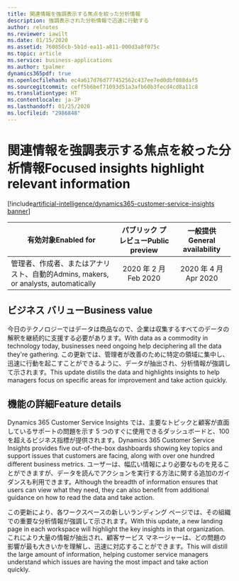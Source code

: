 ```yaml
---
title: 関連情報を強調表示する焦点を絞った分析情報
description: 強調表示された分析情報で迅速に行動する
author: relnotes
ms.reviewer: iawilt
ms.date: 01/15/2020
ms.assetid: 760856cb-5b1d-ea11-a811-000d3a8f075c
ms.topic: article
ms.service: business-applications
ms.author: tpalmer
dynamics365pdf: true
ms.openlocfilehash: ec4a617d76d777452562c437ee7ed0dbf088daf5
ms.sourcegitcommit: ceff5b6bef71093d51a3afb60b3fecd4cd8a11c8
ms.translationtype: HT
ms.contentlocale: ja-JP
ms.lasthandoff: 01/25/2020
ms.locfileid: "2986848"
---
```

# <a name="focused-insights-highlight-relevant-information"></a><span data-ttu-id="23a08-103">関連情報を強調表示する焦点を絞った分析情報</span><span class="sxs-lookup"><span data-stu-id="23a08-103">Focused insights highlight relevant information</span></span>
[!include[artificial-intelligence/dynamics365-customer-service-insights banner](../includes/artificial-intelligence/dynamics365-customer-service-insights.md)]

| <span data-ttu-id="23a08-104">有効対象</span><span class="sxs-lookup"><span data-stu-id="23a08-104">Enabled for</span></span>    |  <span data-ttu-id="23a08-105">パブリック プレビュー</span><span class="sxs-lookup"><span data-stu-id="23a08-105">Public preview</span></span> | <span data-ttu-id="23a08-106">一般提供</span><span class="sxs-lookup"><span data-stu-id="23a08-106">General availability</span></span> | 
| ---------- | :----------: |:----------: |
|<span data-ttu-id="23a08-107">管理者、作成者、またはアナリスト、自動的</span><span class="sxs-lookup"><span data-stu-id="23a08-107">Admins, makers, or analysts, automatically</span></span>|<span data-ttu-id="23a08-108">2020 年 2 月</span><span class="sxs-lookup"><span data-stu-id="23a08-108">Feb 2020</span></span>| <span data-ttu-id="23a08-109">2020 年 4 月</span><span class="sxs-lookup"><span data-stu-id="23a08-109">Apr 2020</span></span>|


## <a name="business-value"></a><span data-ttu-id="23a08-110">ビジネス バリュー</span><span class="sxs-lookup"><span data-stu-id="23a08-110">Business value</span></span>
<!-- bv start -->
<span data-ttu-id="23a08-111">今日のテクノロジーではデータは商品なので、企業は収集するすべてのデータの解釈を継続的に支援する必要があります。</span><span class="sxs-lookup"><span data-stu-id="23a08-111">With data as a commodity in technology today, businesses need ongoing help deciphering all the data they're gathering.</span></span> <span data-ttu-id="23a08-112">この更新では、管理者が改善のために特定の領域に集中し、迅速に行動を起こすことができるように、データが抽出され、分析情報が強調して示されます。</span><span class="sxs-lookup"><span data-stu-id="23a08-112">This update distills the data and highlights insights to help managers focus on specific areas for improvement and take action quickly.</span></span>
<!-- bv end -->



## <a name="feature-details"></a><span data-ttu-id="23a08-113">機能の詳細</span><span class="sxs-lookup"><span data-stu-id="23a08-113">Feature details</span></span>
<!--feature detail start -->
<span data-ttu-id="23a08-114">Dynamics 365 Customer Service Insights では、主要なトピックと顧客が直面しているサポートの問題を示す 5 つのすぐに使用できるダッシュボードと、100 を超えるビジネス指標が提供されます。</span><span class="sxs-lookup"><span data-stu-id="23a08-114">Dynamics 365 Customer Service Insights provides five out-of-the-box dashboards showing key topics and support issues that customers are facing, along with over one hundred different business metrics.</span></span> <span data-ttu-id="23a08-115">ユーザーは、幅広い情報により必要なものを見ることができますが、データを読んでアクションを実行する方法に関する追加のガイダンスも利用できます。</span><span class="sxs-lookup"><span data-stu-id="23a08-115">Although the breadth of information ensures that users can view what they need, they can also benefit from additional guidance on how to read the data and take action.</span></span> 

<span data-ttu-id="23a08-116">この更新により、各ワークスペースの新しいランディング ページでは、その組織での重要な分析情報が強調して示されます。</span><span class="sxs-lookup"><span data-stu-id="23a08-116">With this update, a new landing page in each workspace will highlight the key insights in that organization.</span></span> <span data-ttu-id="23a08-117">これにより大量の情報が抽出され、顧客サービス マネージャーは、どの問題の影響が最も大きいかを理解し、迅速に対応することができます。</span><span class="sxs-lookup"><span data-stu-id="23a08-117">This will distill the large amount of information, helping customer service managers understand which issues are having the most impact and take action quickly.</span></span>
<!--feature detail end -->









